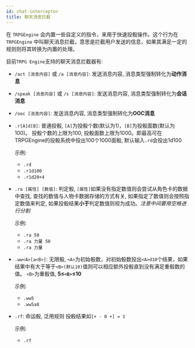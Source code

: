 ```yaml
---
id: chat-interceptor
title: 聊天消息拦截
---
```


在 `TRPGEngine` 会内置一些自定义的指令，来用于快速投骰操作。这个行为在 `TRPGEngine` 中叫聊天消息拦截，意思是拦截用户发送的信息，如果其满足一定的规则则将其转换为内置的处理。

目前`TRPG Engine`支持的聊天消息拦截器有:

- `/act [消息内容]` 或 `/a [消息内容]`: 发送消息内容, 消息类型强制转化为**动作消息**
- `/speak [消息内容]` 或 `/s [消息内容]`: 发送消息内容, 消息类型强制转化为**会话消息**
- `/ooc [消息内容]`: 发送消息内容, 消息类型强制转化为**OOC消息**

- `.r[A]d[B]`: 普通投骰, `[A]`为投骰个数(默认为1)，`[B]`为投骰面数(默认为100)。 投骰个数的上限为100, 投骰面数上限为1000。即最高可在TRPGEngine的投骰系统中投出100个1000面骰, 默认输入`.rd`会投出1d100

  示例:
  - `.rd`
  - `.r1d100`
  - `.r1d20+4`

- `.ra [属性] [数值]`: 判定骰, `[属性]`如果没有指定数值则会尝试从角色卡的数据中查找, 查找的数值与人物卡数据存储的方式有关, 如果指定了数值则会按照指定数值来判定, 如果投骰结果**小于**判定数值则视为成功。*注意中间要用空格进行分割*

  示例:
  - `.ra 50`
  - `.ra 力量 50`
  - `.ra 力量`

- `.ww<A>[a<B>]`: 无限骰, `<A>`为初始骰数，对初始骰数投出`<A>d10`个结果，如果结果中有大于等于`<B>(默认10)`值则可以相应额外投骰直到没有满足重骰数的值。 `<B>`为重骰值, **5≤`<B>`≤10**

  示例:
  - `.ww5`
  - `.ww5a8`


- `.rf`: 命运骰, 泛用规则 投骰结果如`[+ - 0 +] = 1`

  示例:
  - `.rf`
